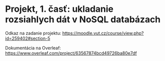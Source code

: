 # Projekt, 1. časť: ukladanie rozsiahlych dát v NoSQL databázach

Odkaz na zadanie projektu: https://moodle.vut.cz/course/view.php?id=259402#section-5

Dokumentácia na Overleaf: https://www.overleaf.com/project/63567874bcd49726ba80e7df
